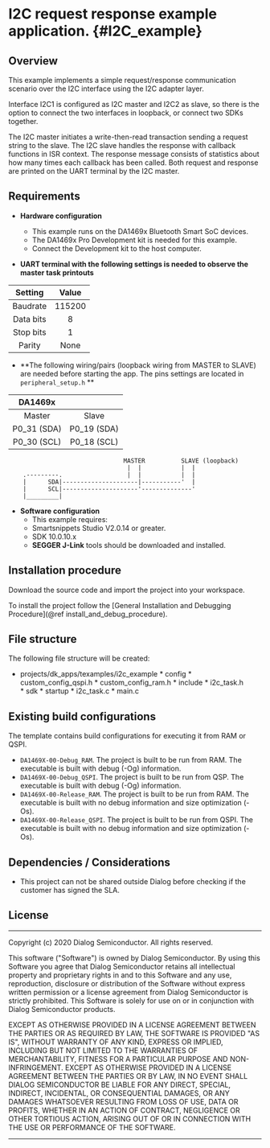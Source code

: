 I2C request response example application. {#I2C_example}
======================================================

## Overview

This example implements a simple request/response communication scenario over 
the I2C interface using the I2C adapter layer.

Interface I2C1 is configured as I2C master and I2C2 as slave, so there is the  
option to connect the two interfaces in loopback, or connect two SDKs together.

The I2C master initiates a write-then-read transaction sending a request string 
to the slave. 
The I2C slave handles the response with callback functions in ISR context. 
The response message consists of statistics about how many times each callback 
has been called.
Both request and response are printed on the UART terminal by the I2C master.

## Requirements
* **Hardware configuration**

    - This example runs on the DA1469x Bluetooth Smart SoC devices.
    - The DA1469x Pro Development kit is needed for this example.
    - Connect the Development kit to the host computer.

* **UART terminal with the following settings is needed to observe the master task
printouts**

| Setting      | Value    |
|:------------:|:--------:|
| Baudrate     | 115200   |
| Data bits    | 8        |
| Stop bits    | 1        |
| Parity       | None     |


* **The following wiring/pairs (loopback wiring from MASTER to SLAVE) are needed 
before starting the app. The pins settings are located in `peripheral_setup.h` **

| DA1469x     |             |
|:-----------:|:-----------:|
| Master      | Slave       |
| P0_31 (SDA) | P0_19  (SDA) |
| P0_30 (SCL) | P0_18  (SCL) |

                                    MASTER          SLAVE (loopback) 
                                     |  |           |  |             
        .---------.                  |  |           |  |
        |      SDA|---------------------|-----------'  |
        |      SCL|---------------------'--------------'
        |_________|                                     

* **Software configuration**
  - This example requires:
  - Smartsnippets Studio V2.0.14 or greater.
  - SDK 10.0.10.x
  - **SEGGER J-Link** tools should be downloaded and installed.

## Installation procedure

Download the source code and import the project into your workspace.

To install the project follow the [General Installation and Debugging Procedure](@ref install_and_debug_procedure).

## File structure

The following file structure will be created:

* projects/dk_apps/texamples/i2c_example
        * config
                * custom_config_qspi.h
                * custom_config_ram.h
        * include
                * i2c_task.h       
        * sdk
        * startup
        * i2c_task.c 
        * main.c

## Existing build configurations

The template contains build configurations for executing it from RAM or QSPI. 

- `DA1469X-00-Debug_RAM`. The project is built to be run from RAM. The executable is built with debug (-Og) information.
- `DA1469X-00-Debug_QSPI`. The project is built to be run from QSP. The executable is built with debug (-Og) information.
- `DA1469X-00-Release_RAM`. The project is built to be run from RAM. The executable is built with no debug information and size optimization (-Os).
- `DA1469X-00-Release_QSPI`. The project is built to be run from QSPI. The executable is built with no debug information and size optimization (-Os).

## Dependencies / Considerations
- This project can not be shared outside Dialog before checking if the customer has signed the SLA. 


## License

**************************************************************************************

 Copyright (c) 2020 Dialog Semiconductor. All rights reserved.

 This software ("Software") is owned by Dialog Semiconductor. By using this Software
 you agree that Dialog Semiconductor retains all intellectual property and proprietary
 rights in and to this Software and any use, reproduction, disclosure or distribution
 of the Software without express written permission or a license agreement from Dialog
 Semiconductor is strictly prohibited. This Software is solely for use on or in
 conjunction with Dialog Semiconductor products.

 EXCEPT AS OTHERWISE PROVIDED IN A LICENSE AGREEMENT BETWEEN THE PARTIES OR AS
 REQUIRED BY LAW, THE SOFTWARE IS PROVIDED "AS IS", WITHOUT WARRANTY OF ANY KIND,
 EXPRESS OR IMPLIED, INCLUDING BUT NOT LIMITED TO THE WARRANTIES OF MERCHANTABILITY,
 FITNESS FOR A PARTICULAR PURPOSE AND NON-INFRINGEMENT. EXCEPT AS OTHERWISE PROVIDED
 IN A LICENSE AGREEMENT BETWEEN THE PARTIES OR BY LAW, IN NO EVENT SHALL DIALOG
 SEMICONDUCTOR BE LIABLE FOR ANY DIRECT, SPECIAL, INDIRECT, INCIDENTAL, OR
 CONSEQUENTIAL DAMAGES, OR ANY DAMAGES WHATSOEVER RESULTING FROM LOSS OF USE, DATA OR
 PROFITS, WHETHER IN AN ACTION OF CONTRACT, NEGLIGENCE OR OTHER TORTIOUS ACTION,
 ARISING OUT OF OR IN CONNECTION WITH THE USE OR PERFORMANCE OF THE SOFTWARE.

**************************************************************************************

